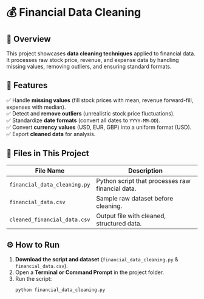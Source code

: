 # 💰 Financial Data Cleaning

## 📌 Overview
This project showcases **data cleaning techniques** applied to financial data.  
It processes raw stock price, revenue, and expense data by handling missing values, removing outliers, and ensuring standard formats.

## 🚀 Features
✅ Handle **missing values** (fill stock prices with mean, revenue forward-fill, expenses with median).  
✅ Detect and **remove outliers** (unrealistic stock price fluctuations).  
✅ Standardize **date formats** (convert all dates to `YYYY-MM-DD`).  
✅ Convert **currency values** (USD, EUR, GBP) into a uniform format (USD).  
✅ Export **cleaned data** for analysis.  

## 📂 Files in This Project
| File Name                     | Description                                      |
|--------------------------------|--------------------------------------------------|
| `financial_data_cleaning.py`   | Python script that processes raw financial data. |
| `financial_data.csv`           | Sample raw dataset before cleaning.              |
| `cleaned_financial_data.csv`   | Output file with cleaned, structured data.       |

## ⚙️ How to Run
1. **Download the script and dataset** (`financial_data_cleaning.py` & `financial_data.csv`).
2. Open a **Terminal or Command Prompt** in the project folder.
3. Run the script:
   ```bash
   python financial_data_cleaning.py

